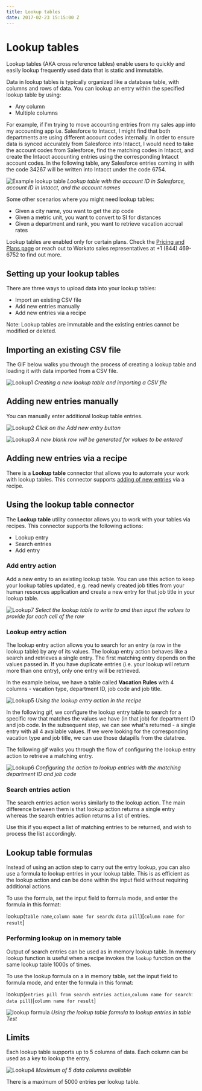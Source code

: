 ```yaml
---
title: Lookup tables
date: 2017-02-23 15:15:00 Z
---
```


# Lookup tables

Lookup tables (AKA cross reference tables) enable users to quickly and easily lookup frequently used data that is static and immutable.

Data in lookup tables is typically organized like a database table, with columns and rows of data. You can lookup an entry within the specified lookup table by using:
* Any column
* Multiple columns

For example, if I'm trying to move accounting entries from my sales app into my accounting app i.e. Salesforce to Intacct, I might find that both departments are using different account codes internally. In order to ensure data is synced accurately from Salesforce into Intacct, I would need to take the account codes from Salesforce, find the matching codes in Intacct, and create the Intacct accounting entries using the corresponding Intacct account codes. In the following table, any Salesforce entries coming in with the code 34267 will be written into Intacct under the code 6754.

![Example lookup table](/assets/images/features/lookup-tables/example-lookup-table.png)
*Lookup table with the account ID in Salesforce, account ID in Intacct, and the account names*

Some other scenarios where you might need lookup tables:
* Given a city name, you want to get the zip code
* Given a metric unit, you want to convert to SI for distances
* Given a department and rank, you want to retrieve vacation accrual rates

Lookup tables are enabled only for certain plans. Check the [Pricing and Plans page](https://www.workato.com/pricing?audience=general) or reach out to Workato sales representatives at +1 (844) 469-6752 to find out more.

## Setting up your lookup tables
There are three ways to upload data into your lookup tables:
- Import an existing CSV file
- Add new entries manually
- Add new entries via a recipe

Note: Lookup tables are immutable and the existing entries cannot be modified or deleted.

## Importing an existing CSV file
The GIF below walks you through the process of creating a lookup table and loading it with data imported from a CSV file.

![Lookup1](/assets/images/features/lookup-tables/lookup-tables-1.gif)
*Creating a new lookup table and importing a CSV file*

## Adding new entries manually
You can manually enter additional lookup table entries.

![Lookup2](/assets/images/features/lookup-tables/lookup-tables-2.png)
*Click on the Add new entry button*

![Lookup3](/assets/images/features/lookup-tables/lookup-tables-3.png)
*A new blank row will be generated for values to be entered*

## Adding new entries via a recipe
There is a **Lookup table** connector that allows you to automate your work with lookup tables. This connector supports [adding of new entries](#add-entry-action) via a recipe.

## Using the lookup table connector
The **Lookup table** utility connector allows you to work with your tables via recipes. This connector supports the following actions:

* Lookup entry
* Search entries
* Add entry

### Add entry action
Add a new entry to an existing lookup table. You can use this action to keep your lookup tables updated, e.g. read newly created job titles from your human resources application and create a new entry for that job title in your lookup table.

![Lookup7](/assets/images/features/lookup-tables/lookup-tables-7.gif)
*Select the lookup table to write to and then input the values to provide for each cell of the row*

### Lookup entry action
The lookup entry action allows you to search for an entry (a row in the lookup table) by any of its values. The lookup entry action behaves like a search and retrieves a single entry. The first matching entry depends on the values passed in. If you have duplicate entries (i.e. your lookup will return more than one entry), only one entry will be retrieved.

In the example below, we have a table called **Vacation Rules** with 4 columns - vacation type, department ID, job code and job title.

![Lookup5](/assets/images/features/lookup-tables/lookup-tables-5.png)
*Using the lookup entry action in the recipe*

In the following gif, we configure the lookup entry table to search for a specific row that matches the values we have (in that job) for department ID and job code. In the subsequent step, we can see what's returned - a single entry with all 4 available values. If we were looking for the corresponding vacation type and job title, we can use those datapills from the datatree.

The following gif walks you through the flow of configuring the lookup entry action to retrieve a matching entry.

![Lookup6](/assets/images/features/lookup-tables/lookup-tables-6.gif)
*Configuring the action to lookup entries with the matching department ID and job code*

### Search entries action
The search entries action works similarly to the lookup action. The main difference between them is that lookup action returns a single entry whereas the search entries action returns a list of entries.

Use this if you expect a list of matching entries to be returned, and wish to process the list accordingly.

## Lookup table formulas
Instead of using an action step to carry out the entry lookup, you can also use a formula to lookup entries in your lookup table. This is as efficient as the lookup action and can be done within the input field without requiring additional actions.

To use the formula, set the input field to formula mode, and enter the formula in this format:

lookup(`table name`,`column name for search`: `data pill`)[`column name for result`]

### Performing lookup on in memory table

Output of search entries can be used as in memory lookup table. In memory lookup function is useful when a recipe invokes the `lookup` function on the same lookup table 1000s of times. 

To use the lookup formula on a in memory table, set the input field to formula mode, and enter the formula in this format:

lookup(`entries pill from search entries action`,`column name for search`: `data pill`)[`column name for result`]


![lookup formula](/assets/images/features/lookup-tables/lookup-formula.gif)
*Using the lookup table formula to lookup entries in table Test*

## Limits
Each lookup table supports up to 5 columns of data. Each column can be used as a key to lookup the entry.

![Lookup4](/assets/images/features/lookup-tables/lookup-tables-4.png)
*Maximum of 5 data columns available*

There is a maximum of 5000 entries per lookup table.
